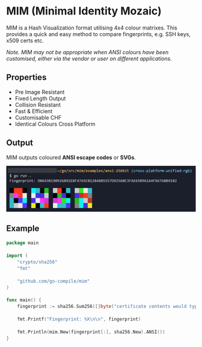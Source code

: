 # MIM (Minimal Identity Mozaic)

MIM is a Hash Visualization format utilising 4x4 colour matrixes. This provides a quick and easy method to compare fingerprints, e.g. SSH keys, x509 certs etc.

*Note. MIM may not be appropriate when ANSI colours have been customised, either via the vendor or user on different applications.*

## Properties
- Pre Image Resistant
- Fixed Length Output
- Collision Resistant
- Fast & Efficient
- Customisable CHF
- Identical Colours Cross Platform

## Output

MIM outputs coloured **ANSI escape codes** or **SVGs**.

![MIM Mozaic output](./.github/images/mim2.png)

## Example

```go
package main

import (
	"crypto/sha256"
	"fmt"

	"github.com/go-compile/mim"
)

func main() {
	fingerprint := sha256.Sum256([]byte("certificate contents would typically go here"))

	fmt.Printf("Fingerprint: %X\n\n", fingerprint)
	
	fmt.Println(mim.New(fingerprint[:], sha256.New).ANSI())
}
```
